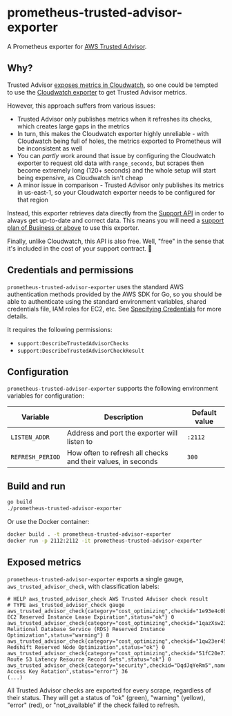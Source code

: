 # prometheus-trusted-advisor-exporter

A Prometheus exporter for [AWS Trusted Advisor](https://aws.amazon.com/premiumsupport/technology/trusted-advisor/).

## Why?

Trusted Advisor [exposes metrics in Cloudwatch](https://docs.aws.amazon.com/awssupport/latest/user/cloudwatch-metrics-ta.html), so one could be tempted to use the [Cloudwatch exporter](https://github.com/prometheus/cloudwatch_exporter) to get Trusted Advisor metrics.

However, this approach suffers from various issues:
- Trusted Advisor only publishes metrics when it refreshes its checks, which creates large gaps in the metrics
- In turn, this makes the Cloudwatch exporter highly unreliable - with Cloudwatch being full of holes, the metrics exported to Prometheus will be inconsistent as well
- You can _partly_ work around that issue by configuring the Cloudwatch exporter to request old data with `range_seconds`, but scrapes then become extremely long (120+ seconds) and the whole setup will start being expensive, as Cloudwatch isn't cheap
- A minor issue in comparison - Trusted Advisor only publishes its metrics in us-east-1, so your Cloudwatch exporter needs to be configured for that region

Instead, this exporter retrieves data directly from the [Support API](https://docs.aws.amazon.com/sdk-for-go/api/service/support/) in order to always get up-to-date and correct data. This means you will need a [support plan of Business or above](https://aws.amazon.com/premiumsupport/plans/) to use this exporter.

Finally, unlike Cloudwatch, this API is also free. Well, "free" in the sense that it's included in the cost of your support contract. 🙂

## Credentials and permissions

`prometheus-trusted-advisor-exporter` uses the standard AWS authentication methods provided by the AWS SDK for Go, so you should be able to authenticate using the standard environment variables, shared credentials file, IAM roles for EC2, etc. See [Specifying Credentials](https://docs.aws.amazon.com/sdk-for-go/v1/developer-guide/configuring-sdk.html#specifying-credentials) for more details.

It requires the following permissions:
- `support:DescribeTrustedAdvisorChecks`
- `support:DescribeTrustedAdvisorCheckResult`

## Configuration

`prometheus-trusted-advisor-exporter` supports the following environment variables for configuration:

| Variable         | Description   | Default value |
|------------------| ------------- |---------------|
| `LISTEN_ADDR`    | Address and port the exporter will listen to  | `:2112`       |
| `REFRESH_PERIOD` | How often to refresh all checks and their values, in seconds  | `300`         |

## Build and run

```bash
go build
./prometheus-trusted-advisor-exporter
```

Or use the Docker container:

```bash
docker build . -t prometheus-trusted-advisor-exporter
docker run -p 2112:2112 -it prometheus-trusted-advisor-exporter
```

## Exposed metrics

`prometheus-trusted-advisor-exporter` exports a single gauge, `aws_trusted_advisor_check`, with classification labels:
```
# HELP aws_trusted_advisor_check AWS Trusted Advisor check result
# TYPE aws_trusted_advisor_check gauge
aws_trusted_advisor_check{category="cost_optimizing",checkid="1e93e4c0b5",name="Amazon EC2 Reserved Instance Lease Expiration",status="ok"} 0
aws_trusted_advisor_check{category="cost_optimizing",checkid="1qazXsw23e",name="Amazon Relational Database Service (RDS) Reserved Instance Optimization",status="warning"} 8
aws_trusted_advisor_check{category="cost_optimizing",checkid="1qw23er45t",name="Amazon Redshift Reserved Node Optimization",status="ok"} 0
aws_trusted_advisor_check{category="cost_optimizing",checkid="51fC20e7I2",name="Amazon Route 53 Latency Resource Record Sets",status="ok"} 0
aws_trusted_advisor_check{category="security",checkid="DqdJqYeRm5",name="IAM Access Key Rotation",status="error"} 36
(...)
```

All Trusted Advisor checks are exported for every scrape, regardless of their status. They will get a status of "ok" (green), "warning" (yellow), "error" (red), or "not_available" if the check failed to refresh.
